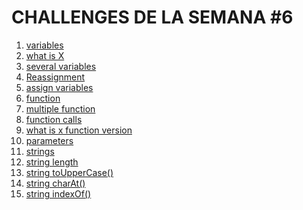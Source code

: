 # CHALLENGES DE LA SEMANA #6

1. [variables](https://github.com/mikerazor5786/Challenges_Core-Code_Miguel-Tellez/blob/04346f9ec464092443a44403b3977a8b7806a313/contenido/semana_6/1%20variables/1%20challenge.png)
2. [what is X](https://github.com/mikerazor5786/Challenges_Core-Code_Miguel-Tellez/blob/04346f9ec464092443a44403b3977a8b7806a313/contenido/semana_6/2%20what%20is%20X/2%20challenge.png)
3. [several variables](https://github.com/mikerazor5786/Challenges_Core-Code_Miguel-Tellez/blob/04346f9ec464092443a44403b3977a8b7806a313/contenido/semana_6/3%20several%20variables/3%20challenge.png)
4. [Reassignment](https://github.com/mikerazor5786/Challenges_Core-Code_Miguel-Tellez/blob/04346f9ec464092443a44403b3977a8b7806a313/contenido/semana_6/4%20Reassignment/4%20challenge.png)
5. [assign variables](https://github.com/mikerazor5786/Challenges_Core-Code_Miguel-Tellez/blob/04346f9ec464092443a44403b3977a8b7806a313/contenido/semana_6/5%20assign%20variables/5%20challenge.png)
6. [function](https://github.com/mikerazor5786/Challenges_Core-Code_Miguel-Tellez/blob/04346f9ec464092443a44403b3977a8b7806a313/contenido/semana_6/6%20function/6%20challenge.png)
7. [multiple function](https://github.com/mikerazor5786/Challenges_Core-Code_Miguel-Tellez/blob/04346f9ec464092443a44403b3977a8b7806a313/contenido/semana_6/7%20multiple%20function/7%20challenge.png)
8. [function calls](https://github.com/mikerazor5786/Challenges_Core-Code_Miguel-Tellez/blob/04346f9ec464092443a44403b3977a8b7806a313/contenido/semana_6/8%20function%20calls/8%20challenge.png)
9. [what is x function version](https://github.com/mikerazor5786/Challenges_Core-Code_Miguel-Tellez/blob/04346f9ec464092443a44403b3977a8b7806a313/contenido/semana_6/9%20what%20is%20x%20function%20version/9%20challenge.png)
10. [parameters](https://github.com/mikerazor5786/Challenges_Core-Code_Miguel-Tellez/blob/04346f9ec464092443a44403b3977a8b7806a313/contenido/semana_6/10%20parameters/10%20challenge.png)
11. [strings](https://github.com/mikerazor5786/Challenges_Core-Code_Miguel-Tellez/blob/04346f9ec464092443a44403b3977a8b7806a313/contenido/semana_6/11%20strings/11%20challenge.png)
12. [string length](https://github.com/mikerazor5786/Challenges_Core-Code_Miguel-Tellez/blob/04346f9ec464092443a44403b3977a8b7806a313/contenido/semana_6/12%20string%20length/12%20challenge.png)
13. [string toUpperCase()](https://github.com/mikerazor5786/Challenges_Core-Code_Miguel-Tellez/blob/04346f9ec464092443a44403b3977a8b7806a313/contenido/semana_6/13%20string%20toUpperCase()/13%20challenge.png)
14. [string charAt()](https://github.com/mikerazor5786/Challenges_Core-Code_Miguel-Tellez/blob/04346f9ec464092443a44403b3977a8b7806a313/contenido/semana_6/14%20string%20charAt()/14%20challenge.png)
15. [string indexOf()](https://github.com/mikerazor5786/Challenges_Core-Code_Miguel-Tellez/blob/04346f9ec464092443a44403b3977a8b7806a313/contenido/semana_6/15%20string%20indexOf()/15%20challenge.png)
